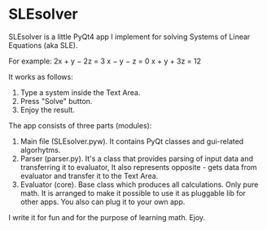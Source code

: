 # SLEsolver

SLEsolver is a little PyQt4 app I implement for solving Systems of Linear Equations (aka SLE).

For example:
  2x	+	y	−	2z	=	3
  x	−	y	−	z	=	0
  x	+	y	+	3z	=	12

It works as follows:
  1. Type a system inside the Text Area.
  2. Press "Solve" button.
  3. Enjoy the result.

The app consists of three parts (modules):
  1. Main file (SLEsolver.pyw). It contains PyQt classes and gui-related algorhytms.
  2. Parser (parser.py). It's a class that provides parsing of input data and transferring it to evaluator, 
     It also represents opposite - gets data from evaluator and transfer it to the Text Area.
  3. Evaluator (core). Base class which produces all calculations. Only pure math.
     It is arranged to make it possible to use it as pluggable lib for other apps.
     You also can plug it to your own app.

I write it for fun and for the purpose of learning math.
Ejoy.
